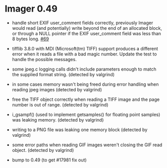 # Imager 0.49

- handle short EXIF user_comment fields correctly, previously Imager  would read (and potentially) write beyond the end of an allocated block,  or through a NULL pointer if the EXIF user_comment field was less  than 8 bytes long.  [#69](https://github.com/tonycoz/imager/issues/69)

- tifflib 3.8.0 with MDI (Microsoft(tm) TIFF) support produces a   different error when it reads a file with a bad magic number.  Update the test to handle the possible messages.

- some jpeg.c logging calls didn't include parameters enough to match  the supplied format string. (detected by valgrind)

- in some cases memory wasn't being freed during error handling when  reading jpeg images (detected by valgrind)

- free the TIFF object correctly when reading a TIFF image and the   page number is out of range. (detected by valgrind)

- i_gsampf() (used to implement getsamples() for floating point samples)  was leaking memory. (detected by valgrind)

- writing to a PNG file was leaking one memory block  (detected by valgrind)

- some error paths when reading GIF images weren't closing the GIF  read object. (detected by valgrind)

- bump to 0.49 (to get #17981 fix out)